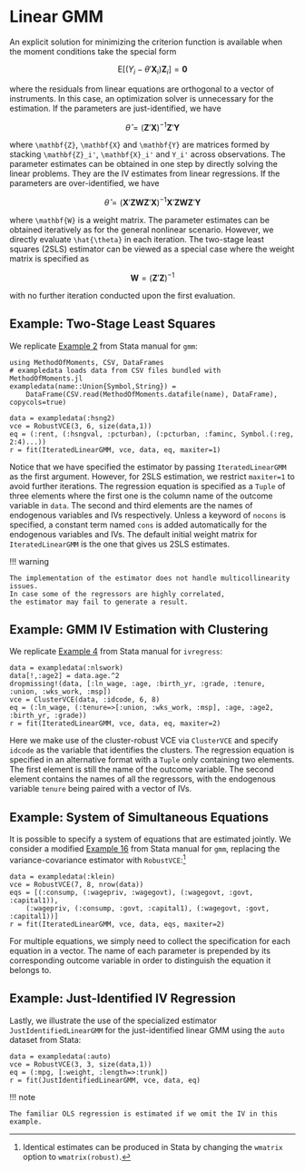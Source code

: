 # Linear GMM

An explicit solution for minimizing the criterion function is available
when the moment conditions take the special form
```math
\mathrm{E}\left[(Y_i - \theta'\mathbf{X}_i) \mathbf{Z}_i\right] = \mathbf{0}
```
where the residuals from linear equations are orthogonal to a vector of instruments.
In this case, an optimization solver is unnecessary for the estimation.
If the parameters are just-identified, we have
```math
\hat{\theta} = (\mathbf{Z}'\mathbf{X})^{-1}\mathbf{Z}'\mathbf{Y}
```
where ``\mathbf{Z}``, ``\mathbf{X}`` and ``\mathbf{Y}`` are matrices
formed by stacking ``\mathbf{Z}_i'``, ``\mathbf{X}_i'`` and ``Y_i'`` across observations.
The parameter estimates can be obtained in one step
by directly solving the linear problems.
They are the IV estimates from linear regressions.
If the parameters are over-identified, we have
```math
\hat{\theta} = (\mathbf{X}'\mathbf{Z}\mathbf{W}\mathbf{Z}'\mathbf{X})^{-1}
\mathbf{X}'\mathbf{Z}\mathbf{W}\mathbf{Z}'\mathbf{Y}
```
where ``\mathbf{W}`` is a weight matrix.
The parameter estimates can be obtained iteratively
as for the general nonlinear scenario.
However, we directly evaluate ``\hat{\theta}`` in each iteration.
The two-stage least squares (2SLS) estimator
can be viewed as a special case where the weight matrix is specified as
```math
\mathbf{W} = \left(\mathbf{Z}'\mathbf{Z}\right)^{-1}
```
with no further iteration conducted upon the first evaluation.

## Example: Two-Stage Least Squares

We replicate [Example 2](https://www.stata.com/manuals/rgmm.pdf)
from Stata manual for `gmm`:

```@example lineargmm
using MethodOfMoments, CSV, DataFrames
# exampledata loads data from CSV files bundled with MethodOfMoments.jl
exampledata(name::Union{Symbol,String}) =
    DataFrame(CSV.read(MethodOfMoments.datafile(name), DataFrame), copycols=true)

data = exampledata(:hsng2)
vce = RobustVCE(3, 6, size(data,1))
eq = (:rent, (:hsngval, :pcturban), (:pcturban, :faminc, Symbol.(:reg, 2:4)...))
r = fit(IteratedLinearGMM, vce, data, eq, maxiter=1)
```

Notice that we have specified the estimator by passing `IteratedLinearGMM`
as the first argument.
However, for 2SLS estimation, we restrict `maxiter=1` to avoid further iterations.
The regression equation is specified as a `Tuple` of three elements
where the first one is the column name of the outcome variable in `data`.
The second and third elements are the names of endogenous variables and IVs respectively.
Unless a keyword of `nocons` is specified,
a constant term named `cons` is added automatically for the endogenous variables and IVs.
The default initial weight matrix for `IteratedLinearGMM`
is the one that gives us 2SLS estimates.

!!! warning

    The implementation of the estimator does not handle multicollinearity issues.
    In case some of the regressors are highly correlated,
    the estimator may fail to generate a result.

## Example: GMM IV Estimation with Clustering

We replicate [Example 4](https://www.stata.com/manuals/rivregress.pdf)
from Stata manual for `ivregress`:

```@example lineargmm
data = exampledata(:nlswork)
data[!,:age2] = data.age.^2
dropmissing!(data, [:ln_wage, :age, :birth_yr, :grade, :tenure, :union, :wks_work, :msp])
vce = ClusterVCE(data, :idcode, 6, 8)
eq = (:ln_wage, (:tenure=>[:union, :wks_work, :msp], :age, :age2, :birth_yr, :grade))
r = fit(IteratedLinearGMM, vce, data, eq, maxiter=2)
```

Here we make use of the cluster-robust VCE via `ClusterVCE`
and specify `idcode` as the variable that identifies the clusters.
The regression equation is specified in an alternative format
with a `Tuple` only containing two elements.
The first element is still the name of the outcome variable.
The second element contains the names of all the regressors,
with the endogenous variable `tenure` being paired with a vector of IVs.

## Example: System of Simultaneous Equations

It is possible to specify a system of equations that are estimated jointly.
We consider a modified [Example 16](https://www.stata.com/manuals/rgmm.pdf)
from Stata manual for `gmm`,
replacing the variance-covariance estimator with `RobustVCE`:[^1]

[^1]: Identical estimates can be produced in Stata by changing the `wmatrix` option to `wmatrix(robust)`.

```@example lineargmm
data = exampledata(:klein)
vce = RobustVCE(7, 8, nrow(data))
eqs = [(:consump, (:wagepriv, :wagegovt), (:wagegovt, :govt, :capital1)),
    (:wagepriv, (:consump, :govt, :capital1), (:wagegovt, :govt, :capital1))]
r = fit(IteratedLinearGMM, vce, data, eqs, maxiter=2)
```

For multiple equations, we simply need to collect
the specification for each equation in a vector.
The name of each parameter is prepended by its corresponding outcome variable
in order to distinguish the equation it belongs to.

## Example: Just-Identified IV Regression

Lastly, we illustrate the use of the specialized estimator `JustIdentifiedLinearGMM`
for the just-identified linear GMM using the `auto` dataset from Stata:

```@example lineargmm
data = exampledata(:auto)
vce = RobustVCE(3, 3, size(data,1))
eq = (:mpg, [:weight, :length=>:trunk])
r = fit(JustIdentifiedLinearGMM, vce, data, eq)
```

!!! note

    The familiar OLS regression is estimated if we omit the IV in this example.
